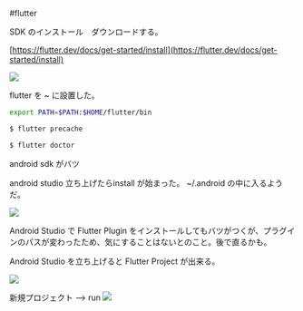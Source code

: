 #flutter


SDK のインストール　ダウンロードする。

[https://flutter.dev/docs/get-started/install](https://flutter.dev/docs/get-started/install)

![](image-kn9nbtq7.png)

flutter を ~ に設置した。

```bash
export PATH=$PATH:$HOME/flutter/bin
```

```bash
$ flutter precache

$ flutter doctor
```

android  sdk がバツ

 android studio 立ち上げたらinstall が始まった。   ~/.android      の中に入るようだ。
 
 ![](image-kn9nc9nv.png)
 
 Android Studio で Flutter Plugin をインストールしてもバツがつくが、プラグインのパスが変わったため、気にすることはないとのこと。後で直るかも。

Android Studio を立ち上げると Flutter Project が出来る。

![](image-kn9ncmwj.png)

新規プロジェクト —> run
![](image-kn9ncyw5.png)


